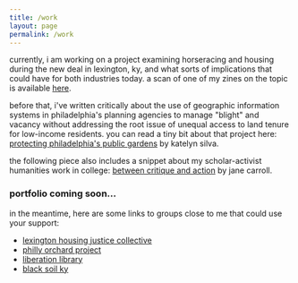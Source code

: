```yaml
---
title: /work
layout: page
permalink: /work
---
```

currently, i am working on a project examining horseracing and housing during the new deal in lexington, ky, and what sorts of implications that could have for both industries today. a scan of one of my zines on the topic is available [here](/tracks-traces-small.pdf).

before that, i've written critically about the use of geographic information systems in philadelphia's planning agencies to manage "blight" and vacancy without addressing the root issue of unequal access to land tenure for low-income residents. you can read a tiny bit about that project here: [protecting philadelphia's public gardens](https://omnia.sas.upenn.edu/story/protecting-philadelphia%E2%80%99s-urban-gardens) by katelyn silva.

the following piece also includes a snippet about my scholar-activist humanities work in college: [between critique and action](https://omnia.sas.upenn.edu/story/between-critique-and-action) by jane carroll.

### portfolio coming soon...

in the meantime, here are some links to groups close to me that could use your support:
- [lexington housing justice collective](https://twitter.com/lexhousejustice)
- [philly orchard project](https://www.phillyorchards.org/donate)
- [liberation library](https://www.liberationlib.com/donate.html)
- [black soil ky](https://pages.donately.com/lexingtonlyric/campaign/black-soil-our-better-nature)
